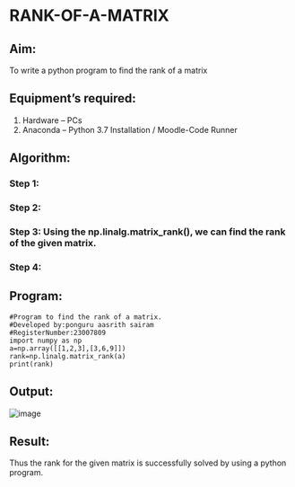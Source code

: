 # RANK-OF-A-MATRIX
## Aim:
To write a python program to find the rank of a matrix
## Equipment’s required:
1. 	Hardware – PCs
2. 	Anaconda – Python 3.7 Installation / Moodle-Code Runner
## Algorithm:
### Step 1: 
### Step 2: 
### Step 3: Using the np.linalg.matrix_rank(), we can find the rank of the given matrix.
### Step 4: 
## Program:
```
#Program to find the rank of a matrix.
#Developed by:ponguru aasrith sairam
#RegisterNumber:23007809
import numpy as np
a=np.array([[1,2,3],[3,6,9]])
rank=np.linalg.matrix_rank(a)
print(rank)
```
## Output:
![image](https://github.com/AasrithSairam/RANK-OF-A-MATRIX/assets/139331438/358fc1c6-fb50-453d-a728-0c009ab239ca)

## Result:
Thus the rank for the given matrix is successfully solved by  using a python program.

